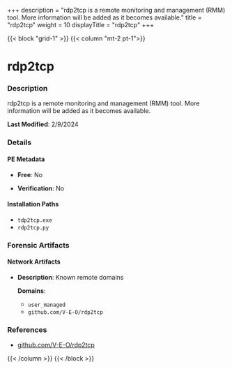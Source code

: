 +++
description = "rdp2tcp is a remote monitoring and management (RMM) tool. More information will be added as it becomes available."
title = "rdp2tcp"
weight = 10
displayTitle = "rdp2tcp"
+++


{{< block "grid-1" >}}
{{< column "mt-2 pt-1">}}

# rdp2tcp


### Description

rdp2tcp is a remote monitoring and management (RMM) tool. More information will be added as it becomes available.



**Last Modified**: 2/9/2024

### Details


#### PE Metadata


- **Free**: No

- **Verification**: No




#### Installation Paths
- `tdp2tcp.exe`
- `rdp2tcp.py`

### Forensic Artifacts




#### Network Artifacts

- **Description**: Known remote domains

  **Domains**:
    - `user_managed`
    - `github.com/V-E-O/rdp2tcp`





### References
- [github.com/V-E-O/rdp2tcp](github.com/V-E-O/rdp2tcp)



{{< /column >}}
{{< /block >}}
